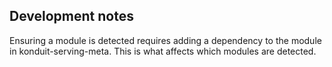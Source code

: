 Development notes
---------------------
Ensuring a module is detected
requires adding a dependency
to the module in konduit-serving-meta.
This is what affects which modules are detected.
